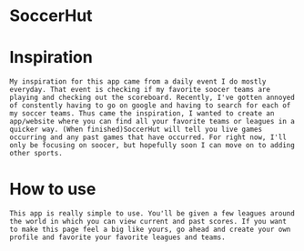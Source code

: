 # SoccerHut

# Inspiration
    My inspiration for this app came from a daily event I do mostly everyday. That event is checking if my favorite soocer teams are playing and checking out the scoreboard. Recently, I've gotten annoyed of constently having to go on google and having to search for each of my soccer teams. Thus came the inspiration, I wanted to create an app/website where you can find all your favorite teams or leagues in a quicker way. (When finished)SoccerHut will tell you live games occurring and any past games that have occurred. For right now, I'll only be focusing on soocer, but hopefully soon I can move on to adding other sports.

# How to use
    This app is really simple to use. You'll be given a few leagues around the world in which you can view current and past scores. If you want to make this page feel a big like yours, go ahead and create your own profile and favorite your favorite leagues and teams.

